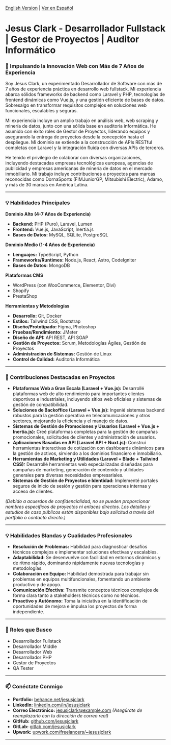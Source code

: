 

[English Version](README.md) | [Ver en Español](README_es.md)

# Jesus Clark - Desarrollador Fullstack | Gestor de Proyectos | Auditor Informático

### 🚀 Impulsando la Innovación Web con Más de 7 Años de Experiencia

Soy Jesus Clark, un experimentado Desarrollador de Software con más de 7 años de experiencia práctica en desarrollo web fullstack. Mi experiencia abarca sólidos frameworks de backend como Laravel y PHP, tecnologías de frontend dinámicas como Vue.js, y una gestión eficiente de bases de datos. Sobresalgo en transformar requisitos complejos en soluciones web funcionales, escalables y seguras.

Mi experiencia incluye un amplio trabajo en análisis web, web scraping y minería de datos, junto con una sólida base en auditoría informática. He asumido con éxito roles de Gestor de Proyectos, liderando equipos y asegurando la entrega de proyectos desde la concepción hasta el despliegue. Mi dominio se extiende a la construcción de APIs RESTful completas con Laravel y la integración fluida con diversas APIs de terceros.

He tenido el privilegio de colaborar con diversas organizaciones, incluyendo destacadas empresas tecnológicas europeas, agencias de publicidad y empresas americanas de minería de datos en el mercado inmobiliario. Mi trabajo incluye contribuciones a proyectos para marcas reconocidas como DornaSports (FIMJuniorGP, Mitsubishi Electric), Adamo, y más de 30 marcas en América Latina.

---

### 💡 Habilidades Principales

**Dominio Alto (4-7 Años de Experiencia)**
* **Backend:** PHP (Puro), Laravel, Lumen
* **Frontend:** Vue.js, JavaScript, Inertia.js
* **Bases de Datos:** MySQL, SQLite, PostgreSQL

**Dominio Medio (1-4 Años de Experiencia)**
* **Lenguajes:** TypeScript, Python
* **Frameworks/Runtimes:** Node.js, React, Astro, CodeIgniter
* **Bases de Datos:** MongoDB

**Plataformas CMS**
* WordPress (con WooCommerce, Elementor, Divi)
* Shopify
* PrestaShop

**Herramientas y Metodologías**
* **Desarrollo:** Git, Docker
* **Estilos:** Tailwind CSS, Bootstrap
* **Diseño/Prototipado:** Figma, Photoshop
* **Pruebas/Rendimiento:** JMeter
* **Diseño de API:** API REST, API SOAP
* **Gestión de Proyectos:** Scrum, Metodologías Ágiles, Gestión de Proyectos
* **Administración de Sistemas:** Gestión de Linux
* **Control de Calidad:** Auditoría Informática

---

### 🎯 Contribuciones Destacadas en Proyectos

* **Plataformas Web a Gran Escala (Laravel + Vue.js):** Desarrollé plataformas web de alto rendimiento para importantes clientes deportivos e industriales, incluyendo sitios web oficiales y sistemas de gestión de compatibilidad.
* **Soluciones de Backoffice (Laravel + Vue.js):** Ingenié sistemas backend robustos para la gestión operativa en telecomunicaciones y otros sectores, mejorando la eficiencia y el manejo de datos.
* **Sistemas de Gestión de Promociones y Usuarios (Laravel + Vue.js + Inertia.js):** Creé plataformas completas para la gestión de campañas promocionales, solicitudes de clientes y administración de usuarios.
* **Aplicaciones Basadas en API (Laravel API + Nuxt.js):** Construí herramientas interactivas de cotización con dashboards dinámicos para la gestión de activos, sirviendo a los dominios financiero e inmobiliario.
* **Herramientas de Marketing y Utilidades (Laravel + Blade + Tailwind CSS):** Desarrollé herramientas web especializadas diseñadas para campañas de marketing, generación de contenido y utilidades generales para diversas necesidades empresariales.
* **Sistemas de Gestión de Proyectos e Identidad:** Implementé portales seguros de inicio de sesión y gestión para operaciones internas y acceso de clientes.

*(Debido a acuerdos de confidencialidad, no se pueden proporcionar nombres específicos de proyectos ni enlaces directos. Los detalles y estudios de caso públicos están disponibles bajo solicitud a través del portfolio o contacto directo.)*

---

### 💡 Habilidades Blandas y Cualidades Profesionales

* **Resolución de Problemas:** Habilidad para diagnosticar desafíos técnicos complejos e implementar soluciones efectivas y escalables.
* **Adaptabilidad:** Se desenvuelve con facilidad en entornos dinámicos y de ritmo rápido, dominando rápidamente nuevas tecnologías y metodologías.
* **Colaboración en Equipo:** Habilidad demostrada para trabajar sin problemas en equipos multifuncionales, fomentando un ambiente productivo y de apoyo.
* **Comunicación Efectiva:** Transmite conceptos técnicos complejos de forma clara tanto a stakeholders técnicos como no técnicos.
* **Proactivo y Autónomo:** Toma la iniciativa en la identificación de oportunidades de mejora e impulsa los proyectos de forma independiente.

---

### 💼 Roles que Busco

* Desarrollador Fullstack
* Desarrollador Middle
* Desarrollador Web
* Desarrollador PHP
* Gestor de Proyectos
* QA Tester

---

### 📫 Conéctate Conmigo

* **Portfolio:** [behance.net/jesusjclark](https://www.behance.net/jesusjclark)
* **LinkedIn:** [linkedin.com/in/jesusjclark](https://www.linkedin.com/in/jesusjclark)
* **Correo Electrónico:** jesusjclark@example.com *(Asegúrate de reemplazarlo con tu dirección de correo real)*
* **GitHub:** [github.com/jesusjclark](https://github.com/jesusjclark)
* **GitLab:** [gitlab.com/jesusjclark](https://gitlab.com/jesusjclark)
* **Upwork:** [upwork.com/freelancers/~jesusjclark](https://www.upwork.com/freelancers/~jesusjclark)

---

